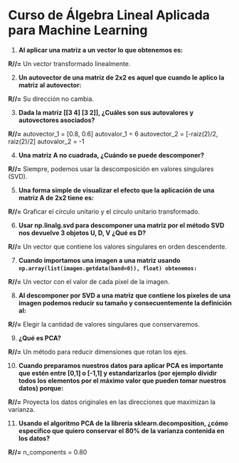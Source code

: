 # Curso de Álgebra Lineal Aplicada para Machine Learning

1. **Al aplicar una matriz a un vector lo que obtenemos es:**
   
**R//=** Un vector transformado linealmente.

2. **Un autovector de una matriz de 2x2 es aquel que cuando le aplico la matriz al autovector:**
 
**R//=** Su dirección no cambia.

3. **Dada la matriz [[3 4] [3 2]], ¿Cuáles son sus autovalores y autovectores asociados?**
   
**R//=** autovector_1 = [0.8, 0.6] autovalor_1 = 6 autovector_2 = [-raiz(2)/2, raiz(2)/2] autovalor_2 = -1

4. **Una matriz A no cuadrada, ¿Cuándo se puede descomponer?**
   
**R//=** Siempre, podemos usar la descomposición en valores singulares (SVD).

5. **Una forma simple de visualizar el efecto que la aplicación de una matriz A de 2x2 tiene es:**
    
**R//=** Graficar el círculo unitario y el circulo unitario transformado.

6. **Usar np.linalg.svd para descomponer una matriz por el método SVD nos devuelve 3 objetos U, D, V ¿Qué es D?**
    
**R//=** Un vector que contiene los valores singulares en orden descendente.

7. **Cuando importamos una imagen a una matriz usando `np.array(list(imagen.getdata(band=0)), float) obtenemos:`**
    
**R//=** Un vector con el valor de cada pixel de la imagen.

8. **Al descomponer por SVD a una matriz que contiene los pixeles de una imagen podemos reducir su tamaño y consecuentemente la definición al:**
    
**R//=** Elegir la cantidad de valores singulares que conservaremos.

9. **¿Qué es PCA?**
    
**R//=** Un método para reducir dimensiones que rotan los ejes.

10. **Cuando preparamos nuestros datos para aplicar PCA es importante que estén entre [0,1] o [-1,1] y estandarizarlos (por ejemplo dividir todos los elementos por el máximo valor que pueden tomar nuestros datos) porque:**
    
**R//=** Proyecta los datos originales en las direcciones que maximizan la varianza.

11. **Usando el algoritmo PCA de la librería sklearn.decomposition, ¿cómo especifico que quiero conservar el 80% de la varianza contenida en los datos?**
    
**R//=** n_components = 0.80